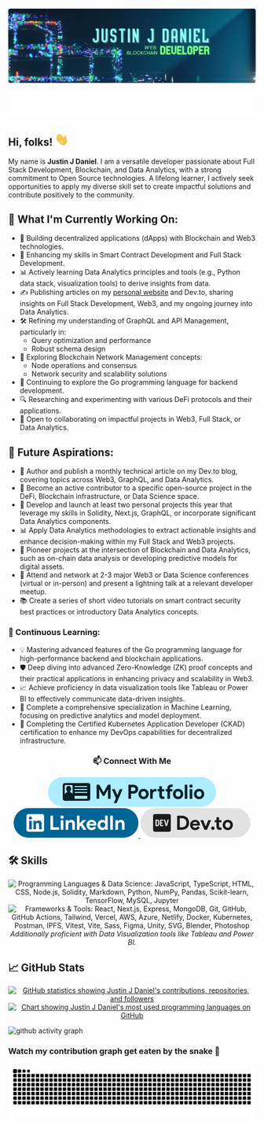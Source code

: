 [![Justin J Daniel's Banner](./assets/banner.webp)](https://justinjdaniel.com)

<p align="center">
  <a href="https://justinjdaniel.com">
      <img src="./assets/typing-svg.svg" alt="Typing animation showing 'Justin J Daniel'">
  </a>
  </p>

  <h2 align="left">
    Hi, folks!
    <img src="./assets/wave.webp" width="28" alt="Waving hand">
</h2>

My name is **Justin J Daniel**. I am a versatile developer passionate about Full Stack Development, Blockchain, and Data Analytics, with a strong commitment to Open Source technologies. A lifelong learner, I actively seek opportunities to apply my diverse skill set to create impactful solutions and contribute positively to the community.

## 🚀 What I'm Currently Working On:

- 🔭 Building decentralized applications (dApps) with Blockchain and Web3 technologies.
- 🌱 Enhancing my skills in Smart Contract Development and Full Stack Development.
- 📊 Actively learning Data Analytics principles and tools (e.g., Python data stack, visualization tools) to derive insights from data.
- ✍️ Publishing articles on my [personal website](https://justinjdaniel.com) and Dev.to, sharing insights on Full Stack Development, Web3, and my ongoing journey into Data Analytics.
- 🛠️ Refining my understanding of GraphQL and API Management, particularly in:
  - Query optimization and performance
  - Robust schema design
- 🔗 Exploring Blockchain Network Management concepts:
  - Node operations and consensus
  - Network security and scalability solutions
- 🎯 Continuing to explore the Go programming language for backend development.
- 🔍 Researching and experimenting with various DeFi protocols and their applications.
- 👥 Open to collaborating on impactful projects in Web3, Full Stack, or Data Analytics.

## 🎯 Future Aspirations:

- 📝 Author and publish a monthly technical article on my Dev.to blog, covering topics across Web3, GraphQL, and Data Analytics.
- 🤝 Become an active contributor to a specific open-source project in the DeFi, Blockchain infrastructure, or Data Science space.
- 🚀 Develop and launch at least two personal projects this year that leverage my skills in Solidity, Next.js, GraphQL, or incorporate significant Data Analytics components.
- 📊 Apply Data Analytics methodologies to extract actionable insights and enhance decision-making within my Full Stack and Web3 projects.
- 🔗 Pioneer projects at the intersection of Blockchain and Data Analytics, such as on-chain data analysis or developing predictive models for digital assets.
- 🎤 Attend and network at 2-3 major Web3 or Data Science conferences (virtual or in-person) and present a lightning talk at a relevant developer meetup.
- 📚 Create a series of short video tutorials on smart contract security best practices or introductory Data Analytics concepts.

### 🌱 Continuous Learning:

- 💡 Mastering advanced features of the Go programming language for high-performance backend and blockchain applications.
- 🛡️ Deep diving into advanced Zero-Knowledge (ZK) proof concepts and their practical applications in enhancing privacy and scalability in Web3.
- 📈 Achieve proficiency in data visualization tools like Tableau or Power BI to effectively communicate data-driven insights.
- 🧠 Complete a comprehensive specialization in Machine Learning, focusing on predictive analytics and model deployment.
- 📜 Completing the Certified Kubernetes Application Developer (CKAD) certification to enhance my DevOps capabilities for decentralized infrastructure.

<h3 align="center">📫 Connect With Me</h3>
<p align='center'>
  <a href="https://justinjdaniel.com">
    <img src="./assets/portfolio-badge.svg" alt="Link to Justin J Daniel's Portfolio Website" />
  </a>
  <a href="https://linkedin.com/in/justin-j-daniel">
    <img src="./assets/linkedin-badge.svg" alt="LinkedIn profile of Justin J Daniel" />
  </a>
  <a href="https://dev.to/justinjdaniel">
    <img src="./assets/devto-badge.svg" alt="Link to Justin J Daniel's Dev.to Profile" />
  </a>
</p>

## 🛠️ Skills

<p align="center">
<img alt="Programming Languages & Data Science: JavaScript, TypeScript, HTML, CSS, Node.js, Solidity, Markdown, Python, NumPy, Pandas, Scikit-learn, TensorFlow, MySQL, Jupyter" src="https://skillicons.dev/icons?i=js,ts,html,css,nodejs,solidity,markdown,python,numpy,pandas,sklearn,tensorflow,mysql,jupyter&perline=7"/>
<br/>
<img alt="Frameworks & Tools: React, Next.js, Express, MongoDB, Git, GitHub, GitHub Actions, Tailwind, Vercel, AWS, Azure, Netlify, Docker, Kubernetes, Postman, IPFS, Vitest, Vite, Sass, Figma, Unity, SVG, Blender, Photoshop" src="https://skillicons.dev/icons?i=react,next,express,mongodb,git,github,githubactions,tailwind,vercel,aws,azure,netlify,docker,kubernetes,postman,ipfs,vitest,vite,sass,figma,unity,svg,blender,photoshop&perline=8"/>
<br/>
<em>Additionally proficient with Data Visualization tools like Tableau and Power BI.</em>
</p>

## &#x1f4c8; GitHub Stats

<p align="center">
  <a href="https://github.com/Justinjdaniel">
    <img align="center" src="https://github-readme-stats.vercel.app/api?username=JustinJDaniel&show_icons=true&hide_border=true&line_height=27&count_private=true&include_all_commits=true&theme=github_dark" alt="GitHub statistics showing Justin J Daniel's contributions, repositories, and followers" />
  </a>
<a href="https://github.com/Justinjdaniel">
  <img align="center" src="https://github-readme-stats.vercel.app/api/top-langs/?username=JustinJDaniel&layout=compact&hide_border=true&theme=github_dark&hide=html,css,ejs&exclude_repo=learn-AR" alt="Chart showing Justin J Daniel's most used programming languages on GitHub" />
  </a>
</p>

![github activity graph](https://github-readme-activity-graph.vercel.app/graph?username=JustinJDaniel&theme=react-dark&hide_border=true&area=true)

### Watch my contribution graph get eaten by the snake 🐍

<picture>
  <source media="(prefers-color-scheme: dark)" srcset="https://raw.githubusercontent.com/Justinjdaniel/JustinJDaniel/output/github-contribution-grid-snake-dark.svg">
  <source media="(prefers-color-scheme: light)" srcset="https://raw.githubusercontent.com/Justinjdaniel/JustinJDaniel/output/github-contribution-grid-snake.svg">
  <img alt="Animation of a snake eating Justin J Daniel's GitHub contributions" src="https://raw.githubusercontent.com/Justinjdaniel/JustinJDaniel/output/github-contribution-grid-snake.svg">
</picture>
